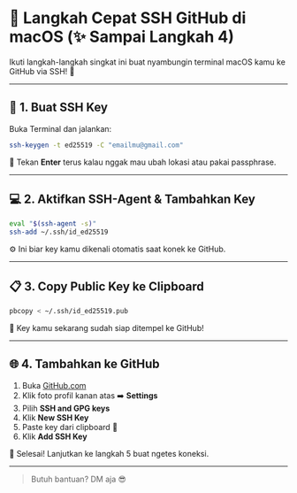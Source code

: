 # 🚀 Langkah Cepat SSH GitHub di macOS (✨ Sampai Langkah 4)

Ikuti langkah-langkah singkat ini buat nyambungin terminal macOS kamu ke GitHub via SSH! 🔐

---

## 🔑 1. Buat SSH Key

Buka Terminal dan jalankan:

```bash
ssh-keygen -t ed25519 -C "emailmu@gmail.com"
```

📝 Tekan **Enter** terus kalau nggak mau ubah lokasi atau pakai passphrase.

---

## 💻 2. Aktifkan SSH-Agent & Tambahkan Key

```bash
eval "$(ssh-agent -s)"
ssh-add ~/.ssh/id_ed25519
```

⚙️ Ini biar key kamu dikenali otomatis saat konek ke GitHub.

---

## 📋 3. Copy Public Key ke Clipboard

```bash
pbcopy < ~/.ssh/id_ed25519.pub
```

📎 Key kamu sekarang sudah siap ditempel ke GitHub!

---

## 🌐 4. Tambahkan ke GitHub

1. Buka [GitHub.com](https://github.com)
2. Klik foto profil kanan atas ➡️ **Settings**
3. Pilih **SSH and GPG keys**
4. Klik **New SSH Key**
5. Paste key dari clipboard 🔐
6. Klik **Add SSH Key**

🎉 Selesai! Lanjutkan ke langkah 5 buat ngetes koneksi.

---

> Butuh bantuan? DM aja 😎
